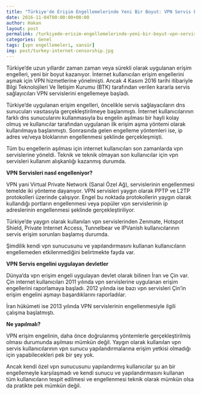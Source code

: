 ```yaml
---
title: "Türkiye'de Erişim Engellemelerinde Yeni Bir Boyut: VPN Servis Engeli"
date: 2016-11-04T00:00:00+00:00
author: Hakan
layout: post
permalink: /turkiyede-erisim-engellemelerinde-yeni-bir-boyut-vpn-servis-engeli/
categories: Genel
tags: [vpn engellemeleri, sansür]
img: post/turkey-internet-censorship.jpg
---
```

Türkiye’de uzun yıllardır zaman zaman veya sürekli olarak uygulanan erişim engelleri, yeni bir boyut kazanıyor. İnternet kullanıcıları erişim engellerini aşmak için VPN hizmetlerine yönelmişti. Ancak 4 Kasım 2016 tarihi itibariyle Bilgi Teknolojileri Ve İletişim Kurumu (BTK) tarafından verilen kararla servis sağlayıcıları VPN servislerini engellemeye başladı.

Türkiye’de uygulanan erişim engelleri, öncelikle servis sağlayacıların dns sunucuları vasıtasıyla gerçekleştirilmeye başlanmıştı. İnternet kullanıcılarının farklı dns sunucularını kullanmasıyla bu engelin aşılması bir hayli kolay olmuş ve kullanıcılar tarafından uygulanan ilk erişim aşma yöntemi olarak kullanılmaya başlanmıştı. Sonrasında gelen engelleme yöntemleri ise, ip adres ve/veya bloklarının engellenmesi şeklinde gerçekleşmişti.

Tüm bu engellerin aşılması için internet kullanıcıları son zamanlarda vpn servislerine yöneldi. Teknik ve teknik olmayan son kullanıcılar için vpn servisleri kullanım alışkanlığı kazanmış durumda.

**VPN Servisleri nasıl engelleniyor?**

VPN yani Virtual Private Network (Sanal Özel Ağ), servislerinin engellenmesi temelde iki yönteme dayanıyor. VPN servisleri yaygın olarak PPTP ve L2TP protokolleri üzerinde çalışıyor. Engel bu noktada protokollerin yaygın olarak kullandığı portların engellenmesi veya popüler vpn servislerinin ip adreslerinin engellenmesi şeklinde gerçekleştiriliyor.

Türkiye’de yaygın olarak kullanılan vpn servislerinden Zenmate, Hotspot Shield, Private Internet Access, Tunnelbear ve IPVanish kullanıcılarının servis erişim sorunları başlamış durumda.

Şimdilik kendi vpn sunucusunu ve yapılandırmasını kullanan kullanıcıların engellemeden etkilenmediğini belirtmekte fayda var.

**VPN Servis engelini uygulayan devletler**

Dünya’da vpn erişim engeli uygulayan devlet olarak bilinen İran ve Çin var. Çin internet kullanıcıları 2011 yılında vpn servislerine uygulanan erişim engellerini raporlamaya başladı. 2012 yılında ise bazı vpn servisleri Çin’in erişim engelini aşmayı başardıklarını raporladılar.

İran hükümeti ise 2013 yılında VPN servislerinin engellenmesiyle ilgili çalışma başlatmıştı.

**Ne yapılmalı?**

VPN erişim engelinin, daha önce doğrulanmış yöntemlerle gerçekleştirilmiş olması durumunda aşılması mümkün değil. Yaygın olarak kullanılan vpn servis kullanıcılarının vpn sunucu yapılandırmalarına erişim yetkisi olmadığı için yapabilecekleri pek bir şey yok.

Ancak kendi özel vpn sunucusunu yapılandırmış kullanıcılar şu an bir engellemeyle karşılaşmadı ve kendi sunucu ve yapılandırmasını kullanan tüm kullanıcıların tespit edilmesi ve engellenmesi teknik olarak mümkün olsa da pratikte pek mümkün değil.

